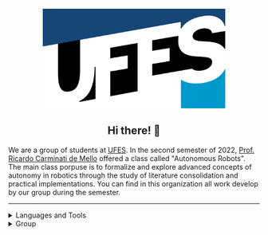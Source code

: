 <p align="center">
    <a href="https://github.com/luizcarloscf">
        <img alt="UFES logo" src="../static/ufes-logo.png" height="200em"  />
    </a>
</p>

<h2 align="center">Hi there! 👋 </h1>

We are a group of students at [UFES](https://www.ufes.br/). In the second semester of 2022, [Prof. Ricardo Carminati de Mello](http://lattes.cnpq.br/1569638571582691) offered a class called "Autonomous Robots". The main class porpuse is to formalize and explore advanced concepts of autonomy in robotics through the study of literature consolidation and practical implementations. You can find in this organization all work develop by our group during the semester.

---
<details>
    <summary> Languages and Tools </summary>
    <br>
        <p align="center">
            <a href="https://www.python.org/">
                <img src="https://cdn.jsdelivr.net/gh/devicons/devicon/icons/python/python-original.svg" alt="Python" height="40" width="40" />
            </a>
            <a href="https://isocpp.org/">
                <img src="https://cdn.jsdelivr.net/gh/devicons/devicon/icons/cplusplus/cplusplus-original.svg" alt="Cpp" height="40" width="40" />
            </a>
            <a href="https://opencv.org/">
                <img src="https://cdn.jsdelivr.net/gh/devicons/devicon/icons/opencv/opencv-original.svg" alt="OpenCV" height="40" width="40" />
            </a>
            <a href="https://numpy.org/">
                <img src="https://cdn.jsdelivr.net/gh/devicons/devicon/icons/numpy/numpy-original.svg" alt="Numpy" height="40" width="40" />
            </a>
            <a href="https://www.docker.com/">
                <img src="https://cdn.jsdelivr.net/gh/devicons/devicon/icons/docker/docker-original.svg" alt="Docker" height="40" width="40" />
            </a>
            <a href="https://www.ros.org/">
                <img src="https://raw.githubusercontent.com/devicons/devicon/develop/icons/ros/ros-original.svg" alt="ROS" height="40" width="40" />
            </a>
            <a href="https://www.markdownguide.org/">
                <img src="https://cdn.jsdelivr.net/gh/devicons/devicon/icons/markdown/markdown-original.svg" alt="Markdown" height="40" width="40" />
            </a>
            <a href="https://git-scm.com/">
                <img src="https://cdn.jsdelivr.net/gh/devicons/devicon/icons/git/git-original.svg" alt="Git" height="40" width="40" />
            </a>
            <a href="https://github.com/">
                <img src="https://cdn.jsdelivr.net/gh/devicons/devicon/icons/github/github-original.svg" alt="Github" height="40" width="40" />
            </a>
            <a href="https://www.gnu.org/software/bash/">
                <img src="https://cdn.jsdelivr.net/gh/devicons/devicon/icons/bash/bash-original.svg" alt="Bash" height="40" width="40" />
            </a>
            <a href="https://code.visualstudio.com/">
                <img src="https://cdn.jsdelivr.net/gh/devicons/devicon/icons/vscode/vscode-original.svg" alt="VSCode" height="40" width="40" />
            </a>
            <a href="https://www.linux.org/">
                <img src="https://cdn.jsdelivr.net/gh/devicons/devicon/icons/linux/linux-original.svg" alt="Linux" height="40" width="40" />
            </a>
            <a href="https://ubuntu.com/">
                <img src="https://cdn.jsdelivr.net/gh/devicons/devicon/icons/ubuntu/ubuntu-plain.svg" alt="Ubuntu" height="40" width="40" />
            </a>
            <a href="https://www.latex-project.org/">
                <img src="https://cdn.jsdelivr.net/gh/devicons/devicon/icons/latex/latex-original.svg" alt="LaTex" height="40" width="40" />
            </a>
        </p>
    <br>
</details>

<details>
    <summary> Group </summary>
    <ul>
        <li>Luiz Carlos Cosmi Filho</li>
            <a href="http://lattes.cnpq.br/7512442154273401">
                <img src="https://img.shields.io/badge/Lattes-0A0A0A?style=for-the-badge" alt="Dev"/>
            </a>
            <a href="mailto:luizcarloscosmifilho@gmail.com">
                <img src="https://img.shields.io/badge/Gmail-D14836?style=for-the-badge&logo=gmail&logoColor=white" alt="Mail"/>
            </a>
            <a href="https://www.linkedin.com/in/luizcarloscf/">
                <img src="https://img.shields.io/badge/LinkedIn-0077B5?style=for-the-badge&logo=linkedin&logoColor=white" alt="linkedin"/>
            </a>
        <li>Matheus Dutra de Oliveira</li>
            <a href="http://lattes.cnpq.br/5802812159654028">
                <img src="https://img.shields.io/badge/Lattes-0A0A0A?style=for-the-badge" alt="Dev"/>
            </a>
            <a href="mailto:matheusdutra0207@gmail.com">
                <img src="https://img.shields.io/badge/Gmail-D14836?style=for-the-badge&logo=gmail&logoColor=white" alt="Mail"/>
            </a>
            <a href="https://www.linkedin.com/in/matheus-dutra-de-oliveira-99077823a">
                <img src="https://img.shields.io/badge/LinkedIn-0077B5?style=for-the-badge&logo=linkedin&logoColor=white" alt="linkedin"/>
            </a>
        <li>Higor David Oliveira</li>
            <a href="mailto:higordavid26@gmail.com">
                <img src="https://img.shields.io/badge/Gmail-D14836?style=for-the-badge&logo=gmail&logoColor=white" alt="Mail"/>
            </a>
        <li>Pedro Henrique Fabriz Ulhoa</li>
            <a href="http://lattes.cnpq.br/6162103126274490">
                <img src="https://img.shields.io/badge/Lattes-0A0A0A?style=for-the-badge" alt="Dev"/>
            </a>
            <a href="mailto:pedrofabriz2000@gmail.com">
                <img src="https://img.shields.io/badge/Gmail-D14836?style=for-the-badge&logo=gmail&logoColor=white" alt="Mail"/>
            </a>
            <a href="https://www.linkedin.com/in/pedro-fabriz-ulhoa">
                <img src="https://img.shields.io/badge/LinkedIn-0077B5?style=for-the-badge&logo=linkedin&logoColor=white" alt="linkedin"/>
            </a>
    </ul>
</details>



